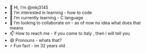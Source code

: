- 👋 Hi, I’m @mkj3145
- 👀 I’m interested in learning - how to code
- 🌱 I’m currently learning - C language
- 💞️ I’m looking to collaborate on - as of now no idea what does that means
- 📫 How to reach me - if you come to italy , then i will tell you
- 😄 Pronouns - whats that?
- ⚡ Fun fact - im 32 years old

<!---
mkj3145/mkj3145 is a ✨ special ✨ repository because its `README.md` (this file) appears on your GitHub profile.
You can click the Preview link to take a look at your changes.
--->

